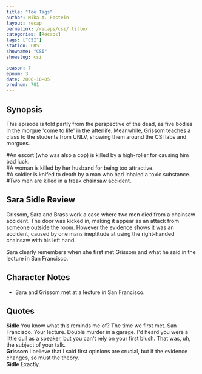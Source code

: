 ```yaml
---
title: "Toe Tags"
author: Mika A. Epstein
layout: recap
permalink: /recaps/csi/:title/
categories: [Recaps]
tags: ["CSI"]
station: CBS
showname: "CSI"
showslug: csi

season: 7
epnum: 3
date: 2006-10-05
prodnum: 701  
---
```


## Synopsis

This episode is told partly from the perspective of the dead, as five bodies in the morgue 'come to life' in the afterlife. Meanwhile, Grissom teaches a class to the students from UNLV, showing them around the CSI labs and morgues.

#An escort (who was also a cop) is killed by a high-roller for causing him bad luck.  
#A woman is killed by her husband for being too attractive.  
#A soldier is knifed to death by a man who had inhaled a toxic substance.  
#Two men are killed in a freak chainsaw accident.

## Sara Sidle Review

Grissom, Sara and Brass work a case where two men died from a chainsaw accident. The door was kicked in, making it appear as an attack from someone outside the room. However the evidence shows it was an accident, caused by one mans ineptitude at using the right-handed chainsaw with his left hand.

Sara clearly remembers when she first met Grissom and what he said in the lecture in San Francisco.

## Character Notes

* Sara and Grissom met at a lecture in San Francisco.

## Quotes

**Sidle** You know what this reminds me of? The time we first met. San Francisco. Your lecture. Double murder in a garage. I'd heard you were a little dull as a speaker, but you can't rely on your first blush. That was, uh, the subject of your talk.  
**Grissom** I believe that I said first opinions are crucial, but if the evidence changes, so must the theory.  
**Sidle** Exactly.

